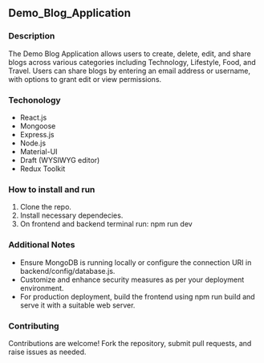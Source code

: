 ## Demo_Blog_Application
### Description
The Demo Blog Application allows users to create, delete, edit, and share blogs across various categories including Technology, Lifestyle, Food, and Travel. Users can share blogs by entering
an email address or username, with options to grant edit or view permissions.

### Techonology
- React.js
- Mongoose
- Express.js
- Node.js
- Material-UI
- Draft (WYSIWYG editor)
- Redux Toolkit

### How to install and run
1. Clone the repo.
2. Install necessary dependecies.
3. On frontend and backend terminal run: npm run dev

### Additional Notes
- Ensure MongoDB is running locally or configure the connection URI in backend/config/database.js.
- Customize and enhance security measures as per your deployment environment.
- For production deployment, build the frontend using npm run build and serve it with a suitable web server.

### Contributing
Contributions are welcome! Fork the repository, submit pull requests, and raise issues as needed.
